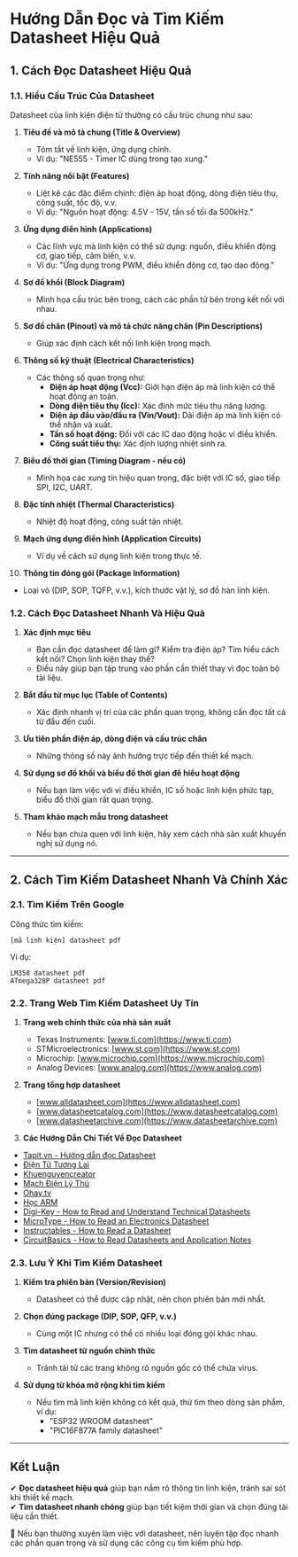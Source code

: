 # Hướng Dẫn Đọc và Tìm Kiếm Datasheet Hiệu Quả

## 1. Cách Đọc Datasheet Hiệu Quả

### 1.1. Hiểu Cấu Trúc Của Datasheet
Datasheet của linh kiện điện tử thường có cấu trúc chung như sau:

1. **Tiêu đề và mô tả chung (Title & Overview)**  
   - Tóm tắt về linh kiện, ứng dụng chính.  
   - Ví dụ: "NE555 - Timer IC dùng trong tạo xung."  

2. **Tính năng nổi bật (Features)**  
   - Liệt kê các đặc điểm chính: điện áp hoạt động, dòng điện tiêu thụ, công suất, tốc độ, v.v.  
   - Ví dụ: "Nguồn hoạt động: 4.5V - 15V, tần số tối đa 500kHz."  

3. **Ứng dụng điển hình (Applications)**  
   - Các lĩnh vực mà linh kiện có thể sử dụng: nguồn, điều khiển động cơ, giao tiếp, cảm biến, v.v.  
   - Ví dụ: "Ứng dụng trong PWM, điều khiển động cơ, tạo dao động."  

4. **Sơ đồ khối (Block Diagram)**  
   - Minh họa cấu trúc bên trong, cách các phần tử bên trong kết nối với nhau.  

5. **Sơ đồ chân (Pinout) và mô tả chức năng chân (Pin Descriptions)**  
   - Giúp xác định cách kết nối linh kiện trong mạch.  

6. **Thông số kỹ thuật (Electrical Characteristics)**  
   - Các thông số quan trọng như:
     - **Điện áp hoạt động (Vcc):** Giới hạn điện áp mà linh kiện có thể hoạt động an toàn.  
     - **Dòng điện tiêu thụ (Icc):** Xác định mức tiêu thụ năng lượng.  
     - **Điện áp đầu vào/đầu ra (Vin/Vout):** Dải điện áp mà linh kiện có thể nhận và xuất.  
     - **Tần số hoạt động:** Đối với các IC dao động hoặc vi điều khiển.  
     - **Công suất tiêu thụ:** Xác định lượng nhiệt sinh ra.  

7. **Biểu đồ thời gian (Timing Diagram - nếu có)**  
   - Minh họa các xung tín hiệu quan trọng, đặc biệt với IC số, giao tiếp SPI, I2C, UART.  

8. **Đặc tính nhiệt (Thermal Characteristics)**  
   - Nhiệt độ hoạt động, công suất tản nhiệt.  

9. **Mạch ứng dụng điển hình (Application Circuits)**  
   - Ví dụ về cách sử dụng linh kiện trong thực tế.  

10. **Thông tin đóng gói (Package Information)**  
   - Loại vỏ (DIP, SOP, TQFP, v.v.), kích thước vật lý, sơ đồ hàn linh kiện.  

### 1.2. Cách Đọc Datasheet Nhanh Và Hiệu Quả

1. **Xác định mục tiêu**  
   - Bạn cần đọc datasheet để làm gì? Kiểm tra điện áp? Tìm hiểu cách kết nối? Chọn linh kiện thay thế?  
   - Điều này giúp bạn tập trung vào phần cần thiết thay vì đọc toàn bộ tài liệu.  

2. **Bắt đầu từ mục lục (Table of Contents)**  
   - Xác định nhanh vị trí của các phần quan trọng, không cần đọc tất cả từ đầu đến cuối.  

3. **Ưu tiên phần điện áp, dòng điện và cấu trúc chân**  
   - Những thông số này ảnh hưởng trực tiếp đến thiết kế mạch.  

4. **Sử dụng sơ đồ khối và biểu đồ thời gian để hiểu hoạt động**  
   - Nếu bạn làm việc với vi điều khiển, IC số hoặc linh kiện phức tạp, biểu đồ thời gian rất quan trọng.  

5. **Tham khảo mạch mẫu trong datasheet**  
   - Nếu bạn chưa quen với linh kiện, hãy xem cách nhà sản xuất khuyến nghị sử dụng nó.  

---

## 2. Cách Tìm Kiếm Datasheet Nhanh Và Chính Xác

### 2.1. Tìm Kiếm Trên Google
Công thức tìm kiếm:  
```
[mã linh kiện] datasheet pdf
```
Ví dụ:  
```
LM358 datasheet pdf
ATmega328P datasheet pdf
```

### 2.2. Trang Web Tìm Kiếm Datasheet Uy Tín

1. **Trang web chính thức của nhà sản xuất**  
   - Texas Instruments: [www.ti.com](https://www.ti.com)  
   - STMicroelectronics: [www.st.com](https://www.st.com)  
   - Microchip: [www.microchip.com](https://www.microchip.com)  
   - Analog Devices: [www.analog.com](https://www.analog.com)  

2. **Trang tổng hợp datasheet**  
   - [www.alldatasheet.com](https://www.alldatasheet.com)  
   - [www.datasheetcatalog.com](https://www.datasheetcatalog.com)  
   - [www.datasheetarchive.com](https://www.datasheetarchive.com)  

3. **Các Hướng Dẫn Chi Tiết Về Đọc Datasheet**
- [Tapit.vn - Hướng dẫn đọc Datasheet](https://tapit.vn/huong-dan-doc-datasheet-linh-kien-dien-tu-hieu-qua/#google_vignette)  
- [Điện Tử Tương Lai](https://dientutuonglai.com/huong-dan-doc-datasheet.html)  
- [Khuenguyencreator](https://khuenguyencreator.com/huong-dan-doc-datasheet-cho-sinh-vien/)  
- [Mạch Điện Lý Thú](https://machdienlythu.vn/cach-doc-datasheet-cua-linh-kien-dien-tu/)  
- [Ohay.tv](https://www.ohay.tv/view/huong-dan-doc-datasheet-cho-sinh-vien-dien-tu-va-lap-trinh-nhung/HkajgsMrVl)  
- [Học ARM](https://hocarm.org/ide-la-gi-cach-doc-datasheet-vi-dieu-khien/)  
- [Digi-Key - How to Read and Understand Technical Datasheets](https://www.digikey.com/en/maker/tutorials/2024/how-to-read-and-understand-technical-datasheets)  
- [MicroType - How to Read an Electronics Datasheet](https://www.microtype.io/how-to-read-an-electronics-datasheet/)  
- [Instructables - How to Read a Datasheet](https://www.instructables.com/HOW-TO-READ-a-DATASHEET/)  
- [CircuitBasics - How to Read Datasheets and Application Notes](https://www.circuitbasics.com/how-to-read-datasheets-and-application-notes/)  

### 2.3. Lưu Ý Khi Tìm Kiếm Datasheet

1. **Kiểm tra phiên bản (Version/Revision)**  
   - Datasheet có thể được cập nhật, nên chọn phiên bản mới nhất.  

2. **Chọn đúng package (DIP, SOP, QFP, v.v.)**  
   - Cùng một IC nhưng có thể có nhiều loại đóng gói khác nhau.  

3. **Tìm datasheet từ nguồn chính thức**  
   - Tránh tải từ các trang không rõ nguồn gốc có thể chứa virus.  

4. **Sử dụng từ khóa mở rộng khi tìm kiếm**  
   - Nếu tìm mã linh kiện không có kết quả, thử tìm theo dòng sản phẩm, ví dụ:  
     - "ESP32 WROOM datasheet"  
     - "PIC16F877A family datasheet"  

---

## Kết Luận
✔ **Đọc datasheet hiệu quả** giúp bạn nắm rõ thông tin linh kiện, tránh sai sót khi thiết kế mạch.  
✔ **Tìm datasheet nhanh chóng** giúp bạn tiết kiệm thời gian và chọn đúng tài liệu cần thiết.  

📌 Nếu bạn thường xuyên làm việc với datasheet, nên luyện tập đọc nhanh các phần quan trọng và sử dụng các công cụ tìm kiếm phù hợp.
